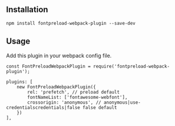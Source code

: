 ## Installation
```shell
npm install fontpreload-webpack-plugin --save-dev
```

## Usage
Add this plugin in your webpack config file.
```
const FontPreloadWebpackPlugin = require('fontpreload-webpack-plugin');
```

```
plugins: [
    new FontPreloadWebpackPlugin({
        rel: 'prefetch', // preload default
        fontNameList: ['fontawesome-webfont'],
        crossorigin: 'anonymous', // anonymous|use-credentialscredentials|false false default
    })
],

```